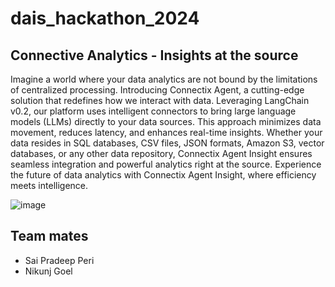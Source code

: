 # dais_hackathon_2024

## Connective Analytics - Insights at the source


Imagine a world where your data analytics are not bound by the limitations of centralized processing. Introducing Connectix Agent, a cutting-edge solution that redefines how we interact with data. Leveraging LangChain v0.2, our platform uses intelligent connectors to bring large language models (LLMs) directly to your data sources. This approach minimizes data movement, reduces latency, and enhances real-time insights. Whether your data resides in SQL databases, CSV files, JSON formats, Amazon S3, vector databases, or any other data repository, Connectix Agent Insight ensures seamless integration and powerful analytics right at the source. Experience the future of data analytics with Connectix Agent Insight, where efficiency meets intelligence.



![image](https://github.com/saipradeep-peri/dais_hackathon_2024/assets/12533192/7e2c715f-a4c6-4c3d-ac5b-21fc2f202668)

## Team mates

- Sai Pradeep Peri
- Nikunj Goel
